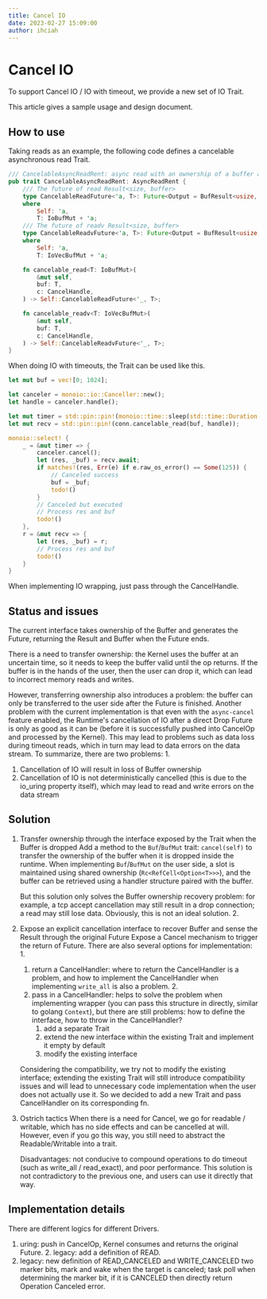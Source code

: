 ```yaml
---
title: Cancel IO
date: 2023-02-27 15:09:00
author: ihciah
---
```


# Cancel IO
To support Cancel IO / IO with timeout, we provide a new set of IO Trait.

This article gives a sample usage and design document.

## How to use
Taking reads as an example, the following code defines a cancelable asynchronous read Trait.
```rust
/// CancelableAsyncReadRent: async read with an ownership of a buffer and ability to cancel io.
pub trait CancelableAsyncReadRent: AsyncReadRent {
    /// The future of read Result<size, buffer>
    type CancelableReadFuture<'a, T>: Future<Output = BufResult<usize, T>>
    where
        Self: 'a,
        T: IoBufMut + 'a;
    /// The future of readv Result<size, buffer>
    type CancelableReadvFuture<'a, T>: Future<Output = BufResult<usize, T>>
    where
        Self: 'a,
        T: IoVecBufMut + 'a;

    fn cancelable_read<T: IoBufMut>(
        &mut self,
        buf: T,
        c: CancelHandle,
    ) -> Self::CancelableReadFuture<'_, T>;

    fn cancelable_readv<T: IoVecBufMut>(
        &mut self,
        buf: T,
        c: CancelHandle,
    ) -> Self::CancelableReadvFuture<'_, T>;
}
```

When doing IO with timeouts, the Trait can be used like this.
```rust
let mut buf = vec![0; 1024];

let canceler = monoio::io::Canceller::new();
let handle = canceler.handle();

let mut timer = std::pin::pin!(monoio::time::sleep(std::time::Duration::from_millis(100)));
let mut recv = std::pin::pin!(conn.cancelable_read(buf, handle));

monoio::select! {
    _ = &mut timer => {
        canceler.cancel();
        let (res, _buf) = recv.await;
        if matches!(res, Err(e) if e.raw_os_error() == Some(125)) {
            // Canceled success
            buf = _buf;
            todo!()
        }
        // Canceled but executed
        // Process res and buf
        todo!()
    },
    r = &mut recv => {
        let (res, _buf) = r;
        // Process res and buf
        todo!()
    }
}
```

When implementing IO wrapping, just pass through the CancelHandle.

## Status and issues
The current interface takes ownership of the Buffer and generates the Future, returning the Result and Buffer when the Future ends.

There is a need to transfer ownership: the Kernel uses the buffer at an uncertain time, so it needs to keep the buffer valid until the op returns. If the buffer is in the hands of the user, then the user can drop it, which can lead to incorrect memory reads and writes.

However, transferring ownership also introduces a problem: the buffer can only be transferred to the user side after the Future is finished. Another problem with the current implementation is that even with the `async-cancel` feature enabled, the Runtime's cancellation of IO after a direct Drop Future is only as good as it can be (before it is successfully pushed into CancelOp and processed by the Kernel). This may lead to problems such as data loss during timeout reads, which in turn may lead to data errors on the data stream. To summarize, there are two problems: 1.
1. Cancellation of IO will result in loss of Buffer ownership
2. Cancellation of IO is not deterministically cancelled (this is due to the io_uring property itself), which may lead to read and write errors on the data stream

## Solution
1. Transfer ownership through the interface exposed by the Trait when the Buffer is dropped
    Add a method to the `Buf`/`BufMut` trait: `cancel(self)` to transfer the ownership of the buffer when it is dropped inside the runtime.
    When implementing `Buf`/`BufMut` on the user side, a slot is maintained using shared ownership (`Rc<RefCell<Option<T>>>`), and the buffer can be retrieved using a handler structure paired with the buffer.

    But this solution only solves the Buffer ownership recovery problem: for example, a tcp accept cancellation may still result in a drop connection; a read may still lose data. Obviously, this is not an ideal solution. 2.

2. Expose an explicit cancellation interface to recover Buffer and sense the Result through the original Future
Expose a Cancel mechanism to trigger the return of Future. There are also several options for implementation: 1.
    1. return a CancelHandler: where to return the CancelHandler is a problem, and how to implement the CancelHandler when implementing `write_all` is also a problem. 2.
    2. pass in a CancelHandler: helps to solve the problem when implementing wrapper (you can pass this structure in directly, similar to golang `Context`), but there are still problems: how to define the interface, how to throw in the CancelHandler?
        1. add a separate Trait
        2. extend the new interface within the existing Trait and implement it empty by default
        3. modify the existing interface

    Considering the compatibility, we try not to modify the existing interface; extending the existing Trait will still introduce compatibility issues and will lead to unnecessary code implementation when the user does not actually use it. So we decided to add a new Trait and pass CancelHandler on its corresponding fn.

3. Ostrich tactics
    When there is a need for Cancel, we go for readable / writable, which has no side effects and can be cancelled at will. However, even if you go this way, you still need to abstract the Readable/Writable into a trait.

    Disadvantages: not conducive to compound operations to do timeout (such as write_all / read_exact), and poor performance. This solution is not contradictory to the previous one, and users can use it directly that way.

## Implementation details
There are different logics for different Drivers.
1. uring: push in CancelOp, Kernel consumes and returns the original Future. 2. legacy: add a definition of READ.
2. legacy: new definition of READ_CANCELED and WRITE_CANCELED two marker bits, mark and wake when the target is canceled; task poll when determining the marker bit, if it is CANCELED then directly return Operation Canceled error.
